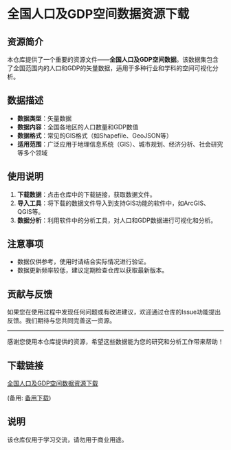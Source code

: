# 全国人口及GDP空间数据资源下载

## 资源简介

本仓库提供了一个重要的资源文件——**全国人口及GDP空间数据**。该数据集包含了全国范围内的人口和GDP的矢量数据，适用于多种行业和学科的空间可视化分析。

## 数据描述

- **数据类型**：矢量数据
- **数据内容**：全国各地区的人口数量和GDP数值
- **数据格式**：常见的GIS格式（如Shapefile、GeoJSON等）
- **适用范围**：广泛应用于地理信息系统（GIS）、城市规划、经济分析、社会研究等多个领域

## 使用说明

1. **下载数据**：点击仓库中的下载链接，获取数据文件。
2. **导入工具**：将下载的数据文件导入到支持GIS功能的软件中，如ArcGIS、QGIS等。
3. **数据分析**：利用软件中的分析工具，对人口和GDP数据进行可视化和分析。

## 注意事项

- 数据仅供参考，使用时请结合实际情况进行验证。
- 数据更新频率较低，建议定期检查仓库以获取最新版本。

## 贡献与反馈

如果您在使用过程中发现任何问题或有改进建议，欢迎通过仓库的Issue功能提出反馈。我们期待与您共同完善这一资源。

---

感谢您使用本仓库提供的资源，希望这些数据能为您的研究和分析工作带来帮助！

## 下载链接
[全国人口及GDP空间数据资源下载](https://pan.quark.cn/s/952c37606187) 

(备用: [备用下载](https://pan.baidu.com/s/1zhNUsa287lfWfyp6OK0x4Q?pwd=1234))

## 说明

该仓库仅用于学习交流，请勿用于商业用途。
